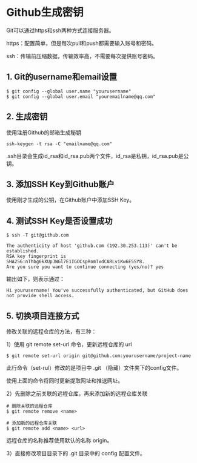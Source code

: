 # Github生成密钥

Git可以通过https和ssh两种方式连接服务器。

https：配置简单，但是每次pull和push都需要输入账号和密码。

ssh：传输前压缩数据，传输效率高，不需要每次提供账号密码。

## 1. Git的username和email设置

```shell
$ git config --global user.name "yourusername"
$ git config --global user.email "youremailname@qq.com"
```

## 2. 生成密钥

使用注册Github的邮箱生成秘钥

```shell
ssh-keygen -t rsa -C "emailname@qq.com"
```

.ssh目录会生成id_rsa和id_rsa.pub两个文件，id_rsa是私钥，id_rsa.pub是公钥。

## 3. 添加SSH Key到Github账户

使用刚才生成的公钥，在Github账户中添加SSH Key。

## 4. 测试SSH Key是否设置成功

```shell
$ ssh -T git@github.com

The authenticity of host 'github.com (192.30.253.113)' can't be established.
RSA key fingerprint is SHA256:nThbg6kXUpJWGl7E1IGOCspRomTxdCARLviKw6E5SY8.
Are you sure you want to continue connecting (yes/no)? yes
```

输出如下，则表示通过：

```shell
Hi yourusername! You've successfully authenticated, but GitHub does not provide shell access.
```

## 5. 切换项目连接方式

修改关联的远程仓库的方法，有三种：

1）使用 git remote set-url 命令，更新远程仓库的 url

```shell
$ git remote set-url origin git@github.com:yourusername/project-name
```

此行命令（set-rul）修改的是项目中 .git （隐藏）文件夹下的config文件。

使用上面的命令将同时更新提取网址和推送网址。

2）先删除之前关联的远程仓库，再来添加新的远程仓库关联

```shell
# 删除关联的远程仓库
$ git remote remove <name>

# 添加新的远程仓库关联
$ git remote add <name> <url>
```

远程仓库的名称推荐使用默认的名称 origin。

3）直接修改项目目录下的 .git 目录中的 config 配置文件。